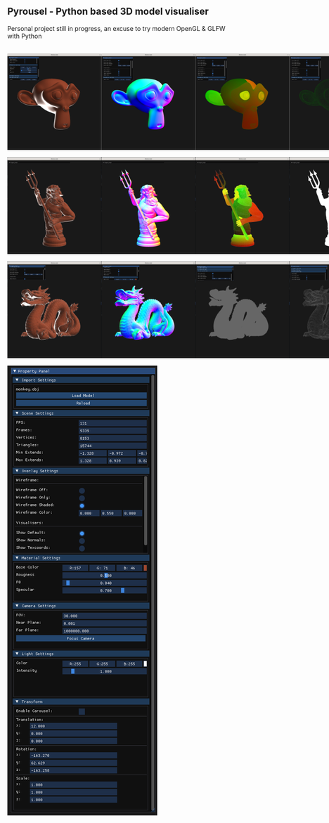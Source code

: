 Pyrousel - Python based 3D model visualiser
--------------------------------
Personal project still in progress, an excuse to try modern OpenGL & GLFW with Python

<br>
<div style="display: flex; justify-content: space-between;">
  <img src="images/monkey/image01.png" alt="Example Image" width="220" height="220">
  <img src="images/monkey/image02.png" alt="Example Image" width="220" height="220">
  <img src="images/monkey/image03.png" alt="Example Image" width="220" height="220">
  <img src="images/monkey/image04.png" alt="Example Image" width="220" height="220">
</div>
<br>
<div style="display: flex; justify-content: space-between;">
  <img src="images/king/image01.png" alt="Example Image" width="220" height="220">
  <img src="images/king/image02.png" alt="Example Image" width="220" height="220">
  <img src="images/king/image03.png" alt="Example Image" width="220" height="220">
  <img src="images/king/image04.png" alt="Example Image" width="220" height="220">
  <img src="images/king/image05.png" alt="Example Image" width="220" height="220">
</div>
<br>
<div style="display: flex; justify-content: space-between;">
  <img src="images/dragon/image01.png" alt="Example Image" width="220" height="220">
  <img src="images/dragon/image02.png" alt="Example Image" width="220" height="220">
  <img src="images/dragon/image03.png" alt="Example Image" width="220" height="220">
  <img src="images/dragon/image04.png" alt="Example Image" width="220" height="220">
</div>
<br>
<div style="display: flex; justify-content: space-between;">
  <img src="images/PropertyPanel.png" alt="Example Image">
</div>

